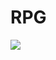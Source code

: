 # RPG 

![](https://cdn.discordapp.com/attachments/770528867818930247/841874324466171935/unknown.png)
